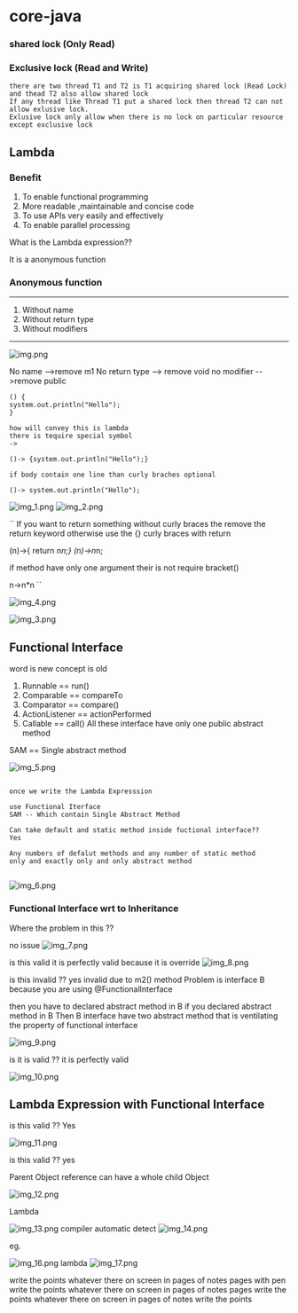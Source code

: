 # core-java


### shared lock (Only Read)
### Exclusive lock (Read and Write)
    there are two thread T1 and T2 is T1 acquiring shared lock (Read Lock) and thead T2 also allow shared lock
    If any thread like Thread T1 put a shared lock then thread T2 can not allow exlusive lock.
    Exlusive lock only allow when there is no lock on particular resource except exclusive lock



## Lambda
### Benefit
1. To enable functional programming
2. More readable ,maintainable and concise code
3. To use APIs very easily and effectively
4. To enable parallel processing

What is the Lambda expression??

It is a anonymous function

### Anonymous function
---------------------------------
1. Without name
2. Without return type
3. Without modifiers
----------------------------------
![img.png](img.png)

No name -->remove m1
No return type --> remove void
no modifier -->remove public

```
() {
system.out.println("Hello");
}

how will convey this is lambda
there is tequire special symbol
->

()-> {system.out.println("Hello");}

if body contain one line than curly braches optional

()-> system.out.println("Hello");
```


![img_1.png](img_1.png)
![img_2.png](img_2.png)

``
If you want to return something without curly braces
the remove the return keyword otherwise use the {} curly braces with return 

(n)->{ return n*n;}
(n)->n*n;

if method have only one argument their is not require bracket()

n->n*n
``


![img_4.png](img_4.png)

![img_3.png](img_3.png)

## Functional Interface
word is new 
concept is old

1. Runnable == run()
2. Comparable == compareTo
3. Comparator == compare()
4. ActionListener == actionPerformed
5. Callable == call()
All these interface have only one  public abstract method

SAM == Single abstract method


![img_5.png](img_5.png)

```

once we write the Lambda Expresssion

use Functional Iterface
SAM -- Which contain Single Abstract Method

Can take default and static method inside fuctional interface??
Yes

Any numbers of defalut methods and any number of static method  
only and exactly only and only abstract method


```
![img_6.png](img_6.png)

### Functional Interface wrt to Inheritance

Where the problem in this ??

no issue
![img_7.png](img_7.png)


is this valid 
it is perfectly valid because it is override
![img_8.png](img_8.png)



is this invalid ??
yes invalid due to m2() method
Problem is interface B because you are using @FunctionalInterface

then you have to declared abstract method in B
if you declared abstract method in B Then B interface have
two abstract method that is ventilating the property of
functional interface

![img_9.png](img_9.png)

is it is valid ??
it is perfectly valid


![img_10.png](img_10.png)

## Lambda Expression with Functional Interface

is this valid ??
Yes 

![img_11.png](img_11.png)

is this valid ??
yes 

Parent Object reference can have a whole child Object

![img_12.png](img_12.png)


Lambda

![img_13.png](img_13.png)
compiler automatic detect
![img_14.png](img_14.png)

eg.

![img_16.png](img_16.png)
lambda
![img_17.png](img_17.png)

write the points whatever there on screen in pages of notes pages with pen
write the points whatever there on screen in pages of notes pages
write the points whatever there on screen in pages of notes
write the points 



